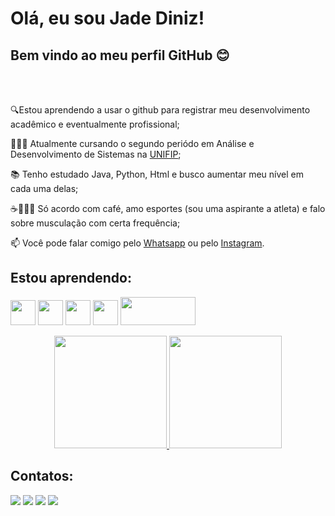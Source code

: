 # Olá, eu sou Jade Diniz!
## Bem vindo ao meu perfil GitHub 😊

</br>
</br>
<div display="inline-block">
 <p align="left">🔍Estou aprendendo a usar o github para registrar meu desenvolvimento acadêmico e eventualmente profissional;</p>
 <p align="left">👩🏽‍💻 Atualmente cursando o segundo periódo em Análise e Desenvolvimento de Sistemas na <a href="https://unifip.edu.br/inicio">UNIFIP<a>;</p>
 <p align="left">📚 Tenho estudado Java, Python, Html e busco aumentar meu nível em cada uma delas;</p>
 <p align="left">☕🏋🏽‍♀️ Só acordo com café, amo esportes (sou uma aspirante a atleta) e falo sobre musculação com certa frequência;</p>
 <p align="left">📫 Você pode falar comigo pelo <a href="https://wa.me/5583999273302">Whatsapp<a> ou pelo <a href="https://instagram.com/jadedinizz_">Instagram<a>.</p>


## Estou aprendendo:
<img loading="lazy" src="https://cdn.jsdelivr.net/gh/devicons/devicon/icons/python/python-original.svg" width="40" height="40"/> <img loading="lazy" src="https://cdn.jsdelivr.net/gh/devicons/devicon/icons/java/java-original.svg" width="40" height="40"/> <img loading="lazy" src="https://cdn.jsdelivr.net/gh/devicons/devicon/icons/html5/html5-original.svg" width="40" height="40"/> <img loading="lazy" src="https://cdn.jsdelivr.net/gh/devicons/devicon/icons/git/git-original.svg" width="40" height="40"/> <img loading="lazy" src="https://img.shields.io/badge/GitHub-100000?style=for-the-badge&logo=github&logoColor=white" width="120" height="45"/>

<p align="center"> <a href="https://github.com/jadedinizz"> <img height="180em" src="https://github-readme-stats-eight-theta.vercel.app/api?username=jadedinizz&show_icons=true&theme=catppuccin_latte&include_all_commits=true&count_private=true"/> <img height="180em" src="https://github-readme-stats-eight-theta.vercel.app/api/top-langs/?username=jadedinizz&layout=compact&langs_count=8&theme=catppuccin_latte"/> </a>
</p>

## Contatos:

<div>
<a href="https://www.linkedin.com/in/jade-diniz-312773323" target="_blank"><img loading="lazy" src="https://img.shields.io/badge/LinkedIn-0077B5?style=for-the-badge&logo=linkedin&logoColor=white" target="_blank"></a>   
<a href="https://instagram.com/jadedinizz_" target="_blank"><img loading="lazy" src="https://img.shields.io/badge/-Instagram-%23E4405F?style=for-the-badge&logo=instagram&logoColor=white" target="_blank"></a>
<a href="mailto:contatojadedinizpro@gmail.com"><img loading="lazy" src="https://img.shields.io/badge/Gmail-D14836?style=for-the-badge&logo=gmail&logoColor=white" target="_blank"></a>
<a href="https://wa.me/5583999273302"><img loading="lazy" src="https://img.shields.io/badge/WhatsApp-25D366?style=for-the-badge&logo=whatsapp&logoColor=white" target="_blank"></a>
</div>
 
          
